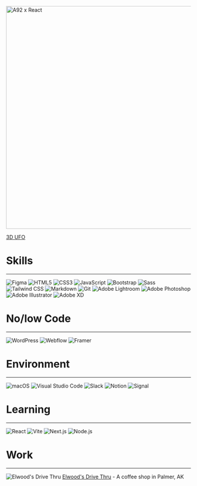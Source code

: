 <img width="608" alt="A92 x React" src="https://github.com/TomBeadie/TomBeadie/assets/91224202/28d7bfa7-54d3-411a-bb11-45261e1a6000"> 

[3D UFO]([https://my.spline.design/untitled-d982909dd6c08caa9fa5d6cc3f5eda1f/](https://my.spline.design/untitled-7863aa6d68da2b257365664d72220271/))

# Skills
----
![Figma](https://a11ybadges.com/badge?logo=figma)
![HTML5](https://a11ybadges.com/badge?logo=html5)
![CSS3](https://a11ybadges.com/badge?logo=css3)
![JavaScript](https://a11ybadges.com/badge?logo=javascript)
![Bootstrap](https://a11ybadges.com/badge?logo=bootstrap)
![Sass](https://a11ybadges.com/badge?logo=sass)
![Tailwind CSS](https://a11ybadges.com/badge?logo=tailwindcss)
![Markdown](https://img.shields.io/badge/markdown-%23000000.svg?style=for-the-badge&logo=markdown&logoColor=white)
![Git](https://img.shields.io/badge/git-%23F05033.svg?style=for-the-badge&logo=git&logoColor=white)
![Adobe Lightroom](https://a11ybadges.com/badge?logo=adobelightroom)
![Adobe Photoshop](https://a11ybadges.com/badge?logo=adobephotoshop)
![Adobe Illustrator](https://a11ybadges.com/badge?logo=adobeillustrator)
![Adobe XD](https://a11ybadges.com/badge?logo=adobexd)

# No/low Code
----
![WordPress](https://a11ybadges.com/badge?logo=wordpress)
![Webflow](https://a11ybadges.com/badge?logo=webflow)
![Framer](https://a11ybadges.com/badge?logo=framer)

# Environment
----
![macOS](https://img.shields.io/badge/mac%20os-000000?style=for-the-badge&logo=macos&logoColor=F0F0F0)
![Visual Studio Code](https://img.shields.io/badge/Visual%20Studio%20Code-0078d7.svg?style=for-the-badge&logo=visual-studio-code&logoColor=white)
![Slack](https://a11ybadges.com/badge?logo=slack)
![Notion](https://a11ybadges.com/badge?logo=notion)
![Signal](https://a11ybadges.com/badge?logo=signal)

# Learning
----
![React](https://a11ybadges.com/badge?logo=react)
![Vite](https://a11ybadges.com/badge?logo=vite)
![Next.js](https://a11ybadges.com/badge?logo=nextdotjs)
![Node.js](https://a11ybadges.com/badge?logo=nodedotjs)

# Work
----
![Elwood's Drive Thru](https://github.com/Atomic82/Atomic82/assets/91224202/895dcfae-0c59-4fc9-a35e-9e5d71983fa9)
 [Elwood's Drive Thru](https://www.elwoodsdrivethru.com/)  - A coffee shop in Palmer, AK


